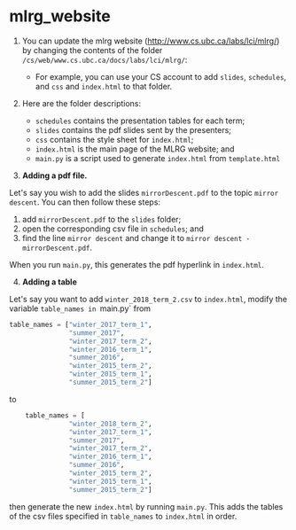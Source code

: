 # mlrg_website



1. You can update the mlrg website (http://www.cs.ubc.ca/labs/lci/mlrg/) by changing the contents of the folder `/cs/web/www.cs.ubc.ca/docs/labs/lci/mlrg/`:
    * For example, you can use your CS account to add `slides`, `schedules`, and `css` and `index.html` to that folder.



2. Here are the folder descriptions:
    * `schedules` contains the presentation tables for each term;
    * `slides` contains the pdf slides sent by the presenters; 
    * `css` contains the style sheet for `index.html`;
    * `index.html` is the main page of the MLRG website; and
    * `main.py` is a script used to generate `index.html` from `template.html`
    
3. **Adding a pdf file.**

Let's say you wish to add the slides `mirrorDescent.pdf` to the topic
`mirror descent`. You can then follow these steps:
   1. add `mirrorDescent.pdf` to the `slides` folder;
   2. open the corresponding csv file in `schedules`; and
   3. find the line `mirror descent` and change it to `mirror descent - mirrorDescent.pdf`. 
   
When you run `main.py`, this generates the pdf hyperlink in `index.html`.

4. **Adding a table**

Let's say you want to add `winter_2018_term_2.csv` to `index.html`,  modify the variable `table_names
in `main.py` from     

```python
table_names = ["winter_2017_term_1",
               "summer_2017",
               "winter_2017_term_2",
               "winter_2016_term_1",
               "summer_2016",
               "winter_2015_term_2",
               "winter_2015_term_1",
               "summer_2015_term_2"]
```
to
```python
    table_names = [
               "winter_2018_term_2",
               "winter_2017_term_1",
               "summer_2017",
               "winter_2017_term_2",
               "winter_2016_term_1",
               "summer_2016",
               "winter_2015_term_2",
               "winter_2015_term_1",
               "summer_2015_term_2"]
```
then generate the new `index.html` by running `main.py`.
This adds the tables of the csv files specified in `table_names` to `index.html` in order.
